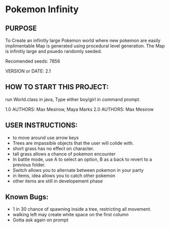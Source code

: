 # Pokemon Infinity

## PURPOSE
To Create an infinitly large Pokemon world where new pokemon are easily implimentable
Map is generated using procedural level generation. 
The Map is infinitly large and psuedo randomly seeded.

Recomended seeds: 7856

VERSION or DATE: 2.1

## HOW TO START THIS PROJECT:
run World.class in java, 
Type either boy/girl in command prompt.

1.0 AUTHORS: Max Mesirow, Maya Marks
2.0 AUTHORS: Max Mesirow

## USER INSTRUCTIONS:
* to move around use arrow keys
* Trees are impassible objects that the user will colide with.
* short grass has no effect on character.
* tall grass allows a chance of pokemon encounter
* In battle mode, use A to select an option, B as a back to revert to a previous folder.
* Switch allows you to alternate between pokemon in your party
* in items, idea allows you to catch other pokemon
* other items are still in developement phase

## Known Bugs:
* 1 in 30 chance of spawning inside a tree, restricting all movement.
* walking left may create white space on the first column
* Gotta ask again on prompt
